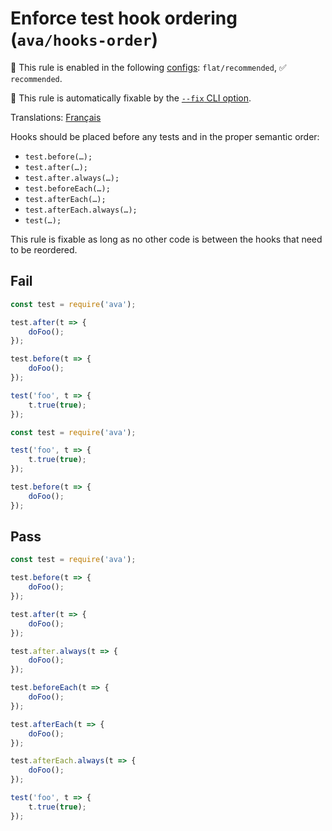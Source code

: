 # Enforce test hook ordering (`ava/hooks-order`)

💼 This rule is enabled in the following [configs](https://github.com/avajs/eslint-plugin-ava#recommended-config): `flat/recommended`, ✅ `recommended`.

🔧 This rule is automatically fixable by the [`--fix` CLI option](https://eslint.org/docs/latest/user-guide/command-line-interface#--fix).

<!-- end auto-generated rule header -->

Translations: [Français](https://github.com/avajs/ava-docs/blob/main/fr_FR/related/eslint-plugin-ava/docs/rules/hooks-order.md)

Hooks should be placed before any tests and in the proper semantic order:

- `test.before(…);`
- `test.after(…);`
- `test.after.always(…);`
- `test.beforeEach(…);`
- `test.afterEach(…);`
- `test.afterEach.always(…);`
- `test(…);`

This rule is fixable as long as no other code is between the hooks that need to be reordered.

## Fail

```js
const test = require('ava');

test.after(t => {
	doFoo();
});

test.before(t => {
	doFoo();
});

test('foo', t => {
	t.true(true);
});
```

```js
const test = require('ava');

test('foo', t => {
	t.true(true);
});

test.before(t => {
	doFoo();
});
```

## Pass

```js
const test = require('ava');

test.before(t => {
	doFoo();
});

test.after(t => {
	doFoo();
});

test.after.always(t => {
	doFoo();
});

test.beforeEach(t => {
	doFoo();
});

test.afterEach(t => {
	doFoo();
});

test.afterEach.always(t => {
	doFoo();
});

test('foo', t => {
	t.true(true);
});
```
